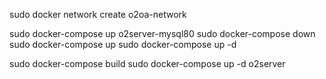sudo docker network create o2oa-network


sudo docker-compose up o2server-mysql80
sudo docker-compose down
sudo docker-compose up
sudo docker-compose up -d

sudo docker-compose build
sudo docker-compose up -d o2server